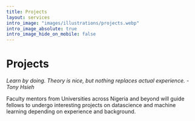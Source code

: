 ```yaml
---
title: Projects
layout: services
intro_image: "images/illustrations/projects.webp"
intro_image_absolute: true
intro_image_hide_on_mobile: false
---
```


# Projects 

*Learn by doing. Theory is nice, but nothing replaces actual experience. -Tony Hsieh*


Faculty mentors from Universities across Nigeria and beyond will guide fellows to undergo interesting projects on datascience and machine learning depending on experience and background. 
